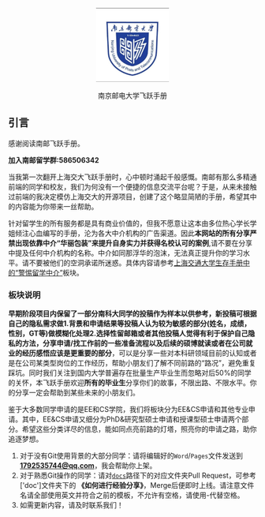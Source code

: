 <p align="center">
  <a href="https://kkry2004.github.io//NJUPTapplication-master/">
    <img alt="docsify" src="./docs/src/_media/SUSTech_University_Logo.png" height="150">
  </a>
</p>

<p align="center">
  南京邮电大学飞跃手册
</p>

## 引言

感谢阅读南邮飞跃手册。

**加入南邮留学群:586506342**

当我第一次翻开上海交大飞跃手册时，心中顿时涌起千般感慨。南邮有那么多精通前端的同学和校友，我们为何没有一个便捷的信息交流平台呢？于是，从来未接触过前端的我决定模仿上海交大的开源项目，创建了这个略显简陋的手册，希望其中的内容能为你带来一丝帮助。

针对留学生的所有服务都是具有商业价值的，但我不愿意让这本由多位热心学长学姐倾注心血编写的手册，沦为各大中介机构的广告渠道。因此**本网站的所有分享严禁出现依靠中介“华丽包装”来提升自身实力并获得名校认可的案例**,请不要在分享中提及任何中介机构的名称。中介如同那浮华的泡沫，无法真正提升你的学习水平。请不要被他们的空洞承诺所迷惑。具体内容请参考<a href="https://github.com/SurviveSJTU/SurviveSJTUManual/blob/master/fang-tan-ji/untitled/jing-ti-chu-guo-zhong-jie.md">上海交通大学生存手册中的“警惕留学中介”</a>板块。


### 板块说明

**早期阶段项目内保留了一部分南科大同学的投稿作为样本以供参考，新投稿可根据自己的隐私需求做1.背景和申请结果等投稿人认为较为敏感的部分(姓名，成绩，性别，GT等)做模糊化处理2.选择性留邮箱或者其他投稿人觉得有利于保护自己隐私的方法，分享申请/找工作前的一些准备流程以及后续的硕博就读或者在公司就业的经历感悟应该是更重要的部分**，可以是分享一些对本科研领域目前的认知或者是在公司某类型岗位的工作经历，帮助小朋友们了解不同前路的“路况”，避免重复踩坑。同时我们关注到国内大学普遍存在批量生产毕业生而忽略对后50%的同学的关怀，本飞跃手册欢迎**所有的毕业生**分享你们的故事，不限出路、不限水平。你的分享一定会帮助到某些未来的小朋友们。

鉴于大多数同学申请的是EE和CS学院，我们将板块分为EE&CS申请和其他专业申请。其中，EE&CS申请又细分为PhD&研究型硕士申请和授课型硕士申请两个部分。希望这些分类详尽的信息，能如同点亮前路的灯塔，照亮你的申请之路，助你追逐梦想。


1. 对于没有Git使用背景的大部分同学：请将编辑好的`Word`/`Pages`文件发送到**1792535744@qq.com**，我会帮助你上架。
2. 对于熟悉Git操作的同学：请对[`docs`](https://github.com/SurviveNJUPT/NJUPT-Application/tree/master/docs)路径下的对应文件夹Pull Request，可参考 ['doc']文件夹下的 **《如何进行经验分享》**，Merge后便即时上线。请注意文件名请全部使用英文并符合之前的模板，不允许有空格，请使用-代替空格。
3. 如需更新内容，请及时联系我们！